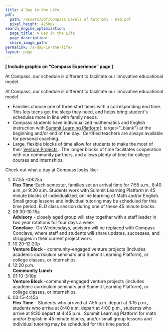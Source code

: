 ```yaml
---
title: A Day in the Life
pdf:
  path: /assets/pdf/Compass Levels of Autonomy - Web.pdf
  pixel_height: 4250px
search_engine_optimization:
  page_title: A Day in the Life
  page_description:
  share_image_path:
permalink: /a-day-in-the-life/
layout: page
---
```


**[ Include graphic on “Compass Experience” page ]**

At Compass, our schedule is different to facilitate our innovative educational model.

At Compass, our schedule is different to facilitate our innovative educational model.

* Families choose one of three start times with a corresponding end time.&nbsp; This lets teens get the sleep they need, and helps bring student's schedules more in line with family needs.
* Compass students have individualized mathematics and English instruction with [Summit Learning Platform](https://www.summitlearning.org/){: target="_blank"}&nbsp;at the beginning and/or end of the day.&nbsp; Certified teachers are always available for personal coaching.
* Large, flexible blocks of time allow for students to make the most of their [Venture Projects](/venture-projects/).&nbsp; The longer blocks of time facilitates cooperation with our community partners, and allows plenty of time for college courses and internships.

Check out what a day at Compass looks like:

1. 07:55 -09:25a<br>**Flex Time**-Each semester, families set an arrival time for 7:55 a.m., 8:40 a.m.,or 9:30 a.m. Students work with Summit Learning Platform in 45 minute blocks of individualized, online learning of Math and/or English. Small group lessons and individual tutoring may be scheduled for this time period. ELD class session during one of these 45 minute blocks.
2. 09:30-10:15a<br>**Advisory** - closely aged group will stay together with a staff leader in two year rotations for four days a week<br>**Conclave**- On Wednesdays, advisory will be replaced with Compass Conclave, where staff and students will share updates, successes, and struggles in their current project work.
3. 10:20-12:20p<br>**Venture Block** - community-engaged venture projects (includes academic curriculum seminars and Summit Learning Platform), or college classes, or internships.&nbsp;
4. 12:20 p.m.<br>**Community Lunch**
5. 01:10-3:10p<br>**Venture Block** -community-engaged venture projects (includes academic curriculum seminars and Summit Learning Platform), or college classes, or internships.
6. 03:15-4:45p<br>**Flex Time** - Students who arrived at 7:55 a.m. depart at 3:15 p.m., students who arrive at 8:40 a.m. depart at 4:00 p.m., students who arrive at 9:30 depart at 4:45 p.m.. Summit Learning Platform for math and/or English in 45 minute blocks, and/or small group lessons and individual tutoring may be scheduled for this time period.